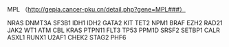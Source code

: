 MPL （http://gepia.cancer-pku.cn/detail.php?gene=MPL###）

NRAS
DNMT3A
SF3B1
IDH1
IDH2
GATA2
KIT
TET2
NPM1
BRAF
EZH2
RAD21
JAK2
WT1
ATM
CBL
KRAS
PTPN11
FLT3
TP53
PPM1D
SRSF2
SETBP1
CALR
ASXL1
RUNX1
U2AF1
CHEK2
STAG2
PHF6
